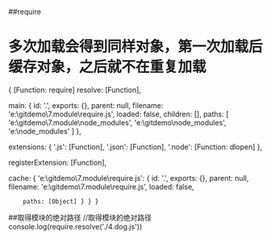 ##require
# 多次加载会得到同样对象，第一次加载后缓存对象，之后就不在重复加载
{ [Function: require]
  resolve: [Function],

  main:
   { id: '.',
     exports: {},
     parent: null,
     filename: 'e:\\gitdemo\\7.module\\require.js',
     loaded: false,
     children: [],
     paths:
      [ 'e:\\gitdemo\\7.module\\node_modules',
        'e:\\gitdemo\\node_modules',
        'e:\\node_modules' ] },

  extensions:
   { '.js': [Function],
     '.json': [Function],
     '.node': [Function: dlopen] },

  registerExtension: [Function],

  cache:
   { 'e:\gitdemo\7.module\require.js':
      { id: '.',
        exports: {},
        parent: null,
        filename: 'e:\\gitdemo\\7.module\\require.js',
        loaded: false,

        paths: [Object] } } }

##取得模块的绝对路径
//取得模块的绝对路径
console.log(require.resolve('./4.dog.js'))